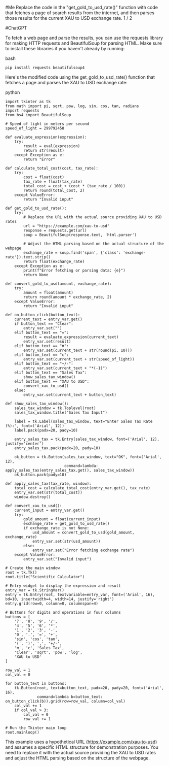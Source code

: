 #Me
Replace the code in the "get_gold_to_usd_rate()" function with code that fetches a page of search results from the internet, and then parses those results for the current XAU to USD exchange rate.
1 / 2

#ChatGPT

To fetch a web page and parse the results, you can use the requests library for making HTTP requests and BeautifulSoup for parsing HTML. Make sure to install these libraries if you haven't already by running:

bash

```
pip install requests beautifulsoup4
```

Here's the modified code using the get_gold_to_usd_rate() function that fetches a page and parses the XAU to USD exchange rate:

python

```
import tkinter as tk
from math import pi, sqrt, pow, log, sin, cos, tan, radians
import requests
from bs4 import BeautifulSoup

# Speed of light in meters per second
speed_of_light = 299792458

def evaluate_expression(expression):
    try:
        result = eval(expression)
        return str(result)
    except Exception as e:
        return "Error"

def calculate_total_cost(cost, tax_rate):
    try:
        cost = float(cost)
        tax_rate = float(tax_rate)
        total_cost = cost + (cost * (tax_rate / 100))
        return round(total_cost, 2)
    except ValueError:
        return "Invalid input"

def get_gold_to_usd_rate():
    try:
        # Replace the URL with the actual source providing XAU to USD rates
        url = "https://example.com/xau-to-usd"
        response = requests.get(url)
        soup = BeautifulSoup(response.text, 'html.parser')

        # Adjust the HTML parsing based on the actual structure of the webpage
        exchange_rate = soup.find('span', {'class': 'exchange-rate'}).text.strip()
        return float(exchange_rate)
    except Exception as e:
        print(f"Error fetching or parsing data: {e}")
        return None

def convert_gold_to_usd(amount, exchange_rate):
    try:
        amount = float(amount)
        return round(amount * exchange_rate, 2)
    except ValueError:
        return "Invalid input"

def on_button_click(button_text):
    current_text = entry_var.get()
    if button_text == "Clear":
        entry_var.set("")
    elif button_text == "=":
        result = evaluate_expression(current_text)
        entry_var.set(result)
    elif button_text == "π":
        entry_var.set(current_text + str(round(pi, 10)))
    elif button_text == "c":
        entry_var.set(current_text + str(speed_of_light))
    elif button_text == "+/-":
        entry_var.set(current_text + "*(-1)")
    elif button_text == "Sales Tax":
        show_sales_tax_window()
    elif button_text == "XAU to USD":
        convert_xau_to_usd()
    else:
        entry_var.set(current_text + button_text)

def show_sales_tax_window():
    sales_tax_window = tk.Toplevel(root)
    sales_tax_window.title("Sales Tax Input")

    label = tk.Label(sales_tax_window, text="Enter Sales Tax Rate (%):", font=('Arial', 12))
    label.pack(padx=20, pady=10)

    entry_sales_tax = tk.Entry(sales_tax_window, font=('Arial', 12), justify='center')
    entry_sales_tax.pack(padx=20, pady=10)

    ok_button = tk.Button(sales_tax_window, text="OK", font=('Arial', 12),
                          command=lambda: apply_sales_tax(entry_sales_tax.get(), sales_tax_window))
    ok_button.pack(pady=10)

def apply_sales_tax(tax_rate, window):
    total_cost = calculate_total_cost(entry_var.get(), tax_rate)
    entry_var.set(str(total_cost))
    window.destroy()

def convert_xau_to_usd():
    current_input = entry_var.get()
    try:
        gold_amount = float(current_input)
        exchange_rate = get_gold_to_usd_rate()
        if exchange_rate is not None:
            usd_amount = convert_gold_to_usd(gold_amount, exchange_rate)
            entry_var.set(str(usd_amount))
        else:
            entry_var.set("Error fetching exchange rate")
    except ValueError:
        entry_var.set("Invalid input")

# Create the main window
root = tk.Tk()
root.title("Scientific Calculator")

# Entry widget to display the expression and result
entry_var = tk.StringVar()
entry = tk.Entry(root, textvariable=entry_var, font=('Arial', 16), bd=10, insertwidth=4, width=14, justify='right')
entry.grid(row=0, column=0, columnspan=4)

# Buttons for digits and operations in four columns
buttons = [
    '7', '8', '9', '/',
    '4', '5', '6', '*',
    '1', '2', '3', '-',
    '0', '.', '=', '+',
    'sin', 'cos', 'tan',
    '(', ')', ',', '+/-',
    'π', 'c', 'Sales Tax',
    'Clear', 'sqrt', 'pow', 'log',
    'XAU to USD'
]

row_val = 1
col_val = 0

for button_text in buttons:
    tk.Button(root, text=button_text, padx=20, pady=20, font=('Arial', 16),
              command=lambda b=button_text: on_button_click(b)).grid(row=row_val, column=col_val)
    col_val += 1
    if col_val > 3:
        col_val = 0
        row_val += 1

# Run the Tkinter main loop
root.mainloop()
```

This example uses a hypothetical URL (https://example.com/xau-to-usd) and assumes a specific HTML structure for demonstration purposes. You need to replace it with the actual source providing the XAU to USD rates and adjust the HTML parsing based on the structure of the webpage.
